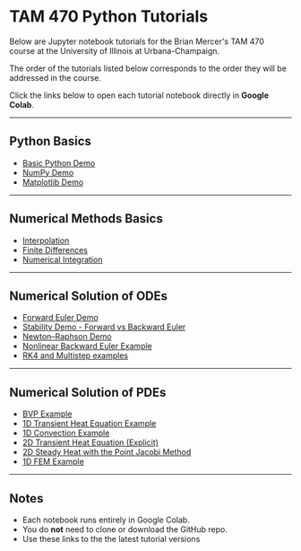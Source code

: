 # TAM 470 Python Tutorials

Below are Jupyter notebook tutorials for the Brian Mercer's TAM 470 course at the University of Illinois at Urbana-Champaign.

The order of the tutorials listed below corresponds to the order they will be addressed in the course.

Click the links below to open each tutorial notebook directly in **Google Colab**.

---

## Python Basics
- [Basic Python Demo](https://colab.research.google.com/github/bmercer486/tam470-tutorials/blob/main/1-basic-python-demo.ipynb)  
- [NumPy Demo](https://colab.research.google.com/github/bmercer486/tam470-tutorials/blob/main/2-numpy-demo.ipynb)  
- [Matplotlib Demo](https://colab.research.google.com/github/bmercer486/tam470-tutorials/blob/main/3-matplotlib-demo.ipynb)

---

## Numerical Methods Basics
- [Interpolation](https://colab.research.google.com/github/bmercer486/tam470-tutorials/blob/main/python_interpolation.ipynb)
- [Finite Differences](https://colab.research.google.com/github/bmercer486/tam470-tutorials/blob/main/fd_converge.ipynb)
- [Numerical Integration](https://colab.research.google.com/github/bmercer486/tam470-tutorials/blob/main/quadrature_tutorial.ipynb)  

---

## Numerical Solution of ODEs
- [Forward Euler Demo](https://colab.research.google.com/github/bmercer486/tam470-tutorials/blob/main/forward_euler.ipynb)
- [Stability Demo - Forward vs Backward Euler](https://colab.research.google.com/github/bmercer486/tam470-tutorials/blob/main/stability_demo.ipynb)
- [Newton–Raphson Demo](https://colab.research.google.com/github/bmercer486/tam470-tutorials/blob/main/newton_raphson_demo.ipynb)
- [Nonlinear Backward Euler Example](https://colab.research.google.com/github/bmercer486/tam470-tutorials/blob/main/pendulum_nonlin.ipynb)  
- [RK4 and Multistep examples](https://colab.research.google.com/github/bmercer486/tam470-tutorials/blob/main/rk4_lf_ab2_bdf2.ipynb)  

---

## Numerical Solution of PDEs
- [BVP Example](https://colab.research.google.com/github/bmercer486/tam470-tutorials/blob/main/bvp_example.ipynb)  
- [1D Transient Heat Equation Example](https://colab.research.google.com/github/bmercer486/tam470-tutorials/blob/main/heat_1d_example.ipynb)
- [1D Convection Example](https://colab.research.google.com/github/bmercer486/tam470-tutorials/blob/main/convec_1d_example.ipynb)  
- [2D Transient Heat Equation (Explicit)](https://colab.research.google.com/github/bmercer486/tam470-tutorials/blob/main/heat_equation_2d_explicit.ipynb)  
- [2D Steady Heat with the Point Jacobi Method](https://colab.research.google.com/github/bmercer486/tam470-tutorials/blob/main/point_jacobi_example.ipynb)
- [1D FEM Example](https://colab.research.google.com/github/bmercer486/tam470-tutorials/blob/main/fem_1d.ipynb)  

---

## Notes
- Each notebook runs entirely in Google Colab.  
- You do **not** need to clone or download the GitHub repo.  
- Use these links to the the latest tutorial versions
